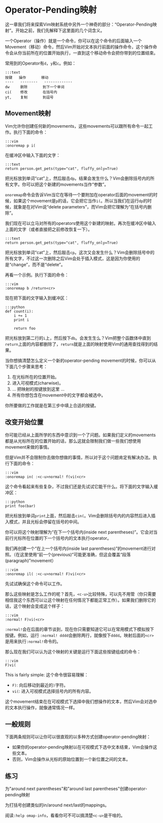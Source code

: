 
Operator-Pending映射
=========================

这一章我们将来探索Vim映射系统中另外一个神奇的部分：“Operator-Pending映射”。开始之前，我们先解释下这里面的几个词含义。

一个Operator（操作）就是一个命令，你可以在这个命令的后面输入一个Movement（移动）命令，然后Vim开始对文本执行前面的操作命令，这个操作命令会从你当前所在的位置开始执行，一直到这个移动命令会把你带到的位置结束。

常用到的Operator有`d`，`y`和`c`。例如：

    :::text
    按键   操作       移动
    ----   --------   -------------
    dw     删除       到下一个单词
    ci(    修改       在括号内
    yt,    复制       到逗号

Movement映射
-----------------

Vim允许你创建任何新的movements，这些movements可以跟所有命令一起工作。执行下面的命令：

    :::vim
    :onoremap p i(

在缓冲区中输入下面的文字：

    :::text
    return person.get_pets(type="cat", fluffy_only=True)

把光标放到单词“cat”上，然后敲击`dp`。结果会发生什么？Vim会删除括号内的所有文字。你可以把这个新建的movements当作“参数”。

`onoremap`命令会告诉Vim当它在等待一个要附加在operator后面的movement的时候，如果这个movement是`p`的话，它会把它当作`i(`。所以当我们在运行`dp`的时候，就象是在对Vim说“delete parameters”，而Vim会把它理解为“在括号内删除”。

我们现在可以立马对所有的operators使用这个新建的映射。再次在缓冲区中输入上面的文字（或者直接把之前修改恢复一下）。

    :::text
    return person.get_pets(type="cat", fluffy_only=True)

把光标放到单词“cat”上，然后敲击`cp`。这次又会发生什么？Vim会删除括号中的所有文字，不过这一次删除之后Vim会处于插入模式，这是因为你使用的是“change”，而不是“delete”。

再看一个示例。执行下面的命令：

    :::vim
    :onoremap b /return<cr>

现在把下面的文字输入到缓冲区：

    :::python
    def count(i):
        i += 1
        print i

        return foo

把光标放到第二行的`i`上，然后按下`db`。会发生生么？Vim把整个函数体中直到`return`上面的内容都删除了，`return`就是上面的映射使用Vim的通用查找得到的结果。

当你想搞清楚怎么定义一个新的operator-pending movement的时候，你可以从下面几个步骤来思考：

1. 在光标所在的位置开始。
2. 进入可视模式(charwise)。
3. ... 把映射的按键放到这里 ...
4. 所有你想包含在movement中的文字都会被选中。

你所要做的工作就是在第三步中填上合适的按键。

改变开始位置
------------------

你可能已经从上面所学的东西中意识到一个了问题。如果我们定义的movements都是从光标所在的位置开始的话，那么这就会限制我们做一些我们想使用movement来做的事情。

但是Vim并不会限制你去做你想做的事情，所以对于这个问题肯定有解决办法。执行下面的命令：

    :::vim
    :onoremap in( :<c-u>normal! f(vi(<cr>

这个命令看起来有些复杂，不过我们还是先试试它能干什么。将下面的文字输入缓冲区：

    :::python
    print foo(bar)

把光标放到单词`print`上面，然后敲击`cin(`。Vim会删除括号内的内容然后进入插入模式，并且光标会停留在括号的中间。

你可以将这个映射理解为“在下一个括号内(inside next parentheses)”。它会对当前行光标所在位置的下一个括号内的文本执行operator。

我们再创建一个“在上一个括号内(inside last parentheses)”的movement进行对照。（在这里使用“前一个(previous)“可能更准确，但这会覆盖“段落(paragraph)”movement）


    :::vim
    :onoremap il( :<c-u>normal! F)vi(<cr>

先试试确保这个命令可以工作。

那么这些映射是怎么工作的呢？首先，`<c-u>`比较特殊，可以先不用管（你只需要相信我这个东西可以让这个映射在任何情况下都能正常工作）。如果我们删除它的话，这个映射会变成这个样子：

    :::vim
    :normal! F)vi(<cr>

`:normal!`会在后面的章节谈到，现在你只需要知道它可以在常用模式下模拟按下按键。例如，运行
`:normal! dddd`会删除两行，就像按下`dddd`。映射后面的`<cr>`是用来执行`:normal!`命令的。

那么现在我们可以认为这个映射的关键是运行下面这些按键组成的命令：

    :::vim
    F)vi(

This is fairly simple:
这个命令很容易理解：

* `F)`: 向后移动到最近的`)`字符。
* `vi(`: 进入可视模式选择括号内的所有内容。

这个movement结束在在可视模式下选择中我们想操作的文本，然后Vim会对选中的文本执行操作，就像通常情况一样。

一般规则
-------------

下面两条规则可以让你可以很直观的以多种方式创建operator-pending映射：

* 如果你的operator-pending映射以在可视模式下选中文本结束，Vim会操作这些文本。
* 否则，Vim会操作从光标的原始位置到一个新位置之间的文本。

练习
---------

为"around next parentheses"和"around last
parentheses"创建operator-pending映射

为打括号创建类似的in/around next/last的mappings。

阅读`:help omap-info`，看看你可不可以搞清楚`<c-u>`是干啥的。

